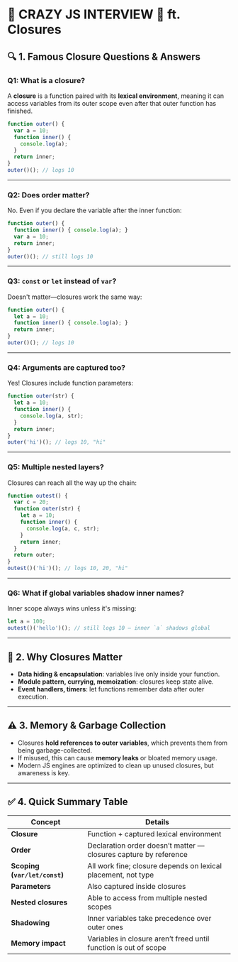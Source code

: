 # 📘 CRAZY JS INTERVIEW 🤯 ft. Closures

## 🔍 1. Famous Closure Questions & Answers

### Q1: What is a closure?
A **closure** is a function paired with its **lexical environment**, meaning it can access variables from its outer scope even after that outer function has finished.
```js
function outer() {
  var a = 10;
  function inner() {
    console.log(a);
  }
  return inner;
}
outer()(); // logs 10
````

---

### Q2: Does order matter?
No. Even if you declare the variable after the inner function:
```js
function outer() {
  function inner() { console.log(a); }
  var a = 10;
  return inner;
}
outer()(); // still logs 10
```

---

### Q3: `const` or `let` instead of `var`?
Doesn't matter—closures work the same way:
```js
function outer() {
  let a = 10;
  function inner() { console.log(a); }
  return inner;
}
outer()(); // logs 10
```

---

### Q4: Arguments are captured too?
Yes! Closures include function parameters:
```js
function outer(str) {
  let a = 10;
  function inner() {
    console.log(a, str);
  }
  return inner;
}
outer('hi')(); // logs 10, "hi"
```

---

### Q5: Multiple nested layers?
Closures can reach all the way up the chain:
```js
function outest() {
  var c = 20;
  function outer(str) {
    let a = 10;
    function inner() {
      console.log(a, c, str);
    }
    return inner;
  }
  return outer;
}
outest()('hi')(); // logs 10, 20, "hi"
```

---

### Q6: What if global variables shadow inner names?

Inner scope always wins unless it's missing:
```js
let a = 100;
outest()('hello')(); // still logs 10 — inner `a` shadows global
```

---

## 🧩 2. Why Closures Matter
* **Data hiding & encapsulation**: variables live only inside your function.
* **Module pattern, currying, memoization**: closures keep state alive.
* **Event handlers, timers**: let functions remember data after outer execution.

---

## ⚠️ 3. Memory & Garbage Collection
* Closures **hold references to outer variables**, which prevents them from being garbage-collected.
* If misused, this can cause **memory leaks** or bloated memory usage.
* Modern JS engines are optimized to clean up unused closures, but awareness is key.

---

## ✅ 4. Quick Summary Table
| Concept                       | Details                                                          |
| ----------------------------- | ---------------------------------------------------------------- |
| **Closure**                   | Function + captured lexical environment                          |
| **Order**                     | Declaration order doesn’t matter — closures capture by reference |
| **Scoping (`var/let/const`)** | All work fine; closure depends on lexical placement, not type    |
| **Parameters**                | Also captured inside closures                                    |
| **Nested closures**           | Able to access from multiple nested scopes                       |
| **Shadowing**                 | Inner variables take precedence over outer ones                  |
| **Memory impact**             | Variables in closure aren’t freed until function is out of scope |
